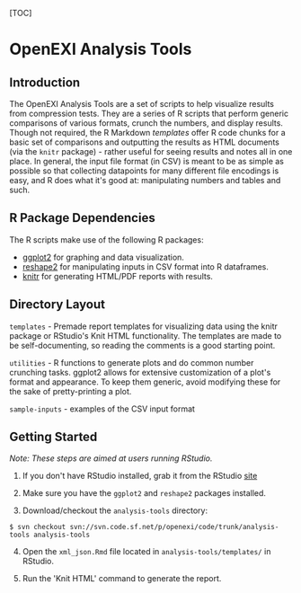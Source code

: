 [TOC]

OpenEXI Analysis Tools
==========================

Introduction
------------

The OpenEXI Analysis Tools are a set of scripts to help visualize results from compression tests. They are a series of R scripts that perform generic comparisons of various formats, crunch the numbers, and display results. Though not required, the R Markdown _templates_ offer R code chunks for a basic set of comparisons and outputting the results as HTML documents (via the `knitr` package) - rather useful for seeing results and notes all in one place. In general, the input file format (in CSV) is meant to be as simple as possible so that collecting datapoints for many different file encodings is easy, and R does what it's good at: manipulating numbers and tables and such.

R Package Dependencies
----------------------

The R scripts make use of the following R packages:

- [ggplot2](http://ggplot2.org) for graphing and data visualization.
- [reshape2](http://cran.r-project.org/web/packages/reshape2/index.html) for manipulating inputs in CSV format into R dataframes.
- [knitr](http://yihui.name/knitr/) for generating HTML/PDF reports with results.

Directory Layout
----------------

`templates` - Premade report templates for visualizing data using the knitr package or RStudio's Knit HTML functionality. The templates are made to be self-documenting, so reading the comments is a good starting point.

`utilities` - R functions to generate plots and do common number crunching tasks. ggplot2 allows for extensive customization of a plot's format and appearance. To keep them generic, avoid modifying these for the sake of pretty-printing a plot.

`sample-inputs` - examples of the CSV input format

Getting Started
---------------

_Note: These steps are aimed at users running RStudio._

1. If you don't have RStudio installed, grab it from the RStudio [site](http://www.rstudio.com/products/RStudio/)

2. Make sure you have the `ggplot2` and `reshape2` packages installed. 

3. Download/checkout the `analysis-tools` directory:

~~~
$ svn checkout svn://svn.code.sf.net/p/openexi/code/trunk/analysis-tools analysis-tools
~~~

4. Open the `xml_json.Rmd` file located in  `analysis-tools/templates/` in RStudio.

5. Run the 'Knit HTML' command to generate the report.

